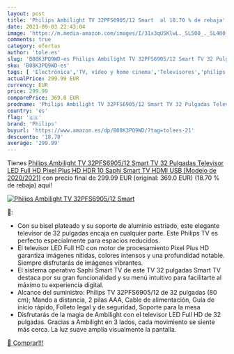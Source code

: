 ```yaml
---
layout: post
title: 'Philips Ambilight TV 32PFS6905/12 Smart  al 18.70 % de rebaja'
date: 2021-09-03 22:43:04
image: 'https://m.media-amazon.com/images/I/31x3qUSKlwL._SL500_._SL400_.jpg'
comments: true
category: ofertas
author: 'tole.es'
slug: 'B08K3PQ9WD-es Philips Ambilight TV 32PFS6905/12 Smart TV 32 Pulgadas...'
sku: 'B08K3PQ9WD-es'
tags: [ 'Electrónica','TV, vídeo y home cinema','Televisores','philips','smart','televisor','tv', ]
actualPrice: 299.99 EUR
currency: EUR
price: 299.99
comparePrice: 369.0 EUR
prodname: 'Philips Ambilight TV 32PFS6905/12 Smart TV 32 Pulgadas Televisor LED Full HD  Pixel Plus HD  HDR 10  Saphi Smart TV  HDMI  USB  [Modelo de 2020/2021]'
country: 'es'
flag: '🇪🇸'
brand: 'Philips'
buyurl: 'https://www.amazon.es/dp/B08K3PQ9WD/?tag=tolees-21'
descuento: '18.70'
average: '299.99'
---
```


Tienes [Philips Ambilight TV 32PFS6905/12 Smart TV 32 Pulgadas Televisor LED Full HD  Pixel Plus HD  HDR 10  Saphi Smart TV  HDMI  USB  [Modelo de 2020/2021]](https://www.amazon.es/dp/B08K3PQ9WD/?tag=tolees-21) con precio final de  299.99 EUR (original: 369.0 EUR) (18.70 %  de rebaja) aqui!

[![Philips Ambilight TV 32PFS6905/12 Smart ](https://m.media-amazon.com/images/I/31x3qUSKlwL._SL500_._SL400_.jpg)](https://www.amazon.es/dp/B08K3PQ9WD/?tag=tolees-21)

🔎:

- Con su bisel plateado y su soporte de aluminio estriado, este elegante televisor de 32 pulgadas encaja en cualquier parte. Este Philips TV es perfecto especialmente para espacios reducidos.
- El televisor LED Full HD con motor de procesamiento Pixel Plus HD garantiza imágenes nítidas, colores intensos y una profundidad notable. Siempre disfrutarás de imágenes vibrantes.
- El sistema operativo Saphi Smart TV de este TV 32 pulgadas Smart TV destaca por su gran funcionalidad y su menú intuitivo para facilitarte al máximo tu experiencia digital.
- Alcance del suministro: Philips TV 32PFS6905/12 de 32 pulgadas (80 cm); Mando a distancia, 2 pilas AAA, Cable de alimentación, Guía de inicio rápido, Folleto legal y de seguridad, Soporte para la mesa
- Disfrutarás de la magia de Ambilight con el televisor LED Full HD de 32 pulgadas. Gracias a Ambilight en 3 lados, cada movimiento se siente más cerca. La luz suave amplía visualmente la pantalla.

[🛒 Comprar!!!](https://www.amazon.es/dp/B08K3PQ9WD/?tag=tolees-21)
